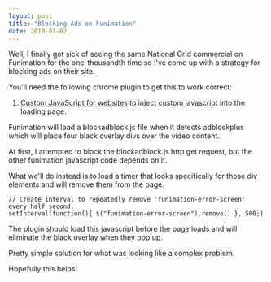 ```yaml
---
layout: post
title: "Blocking Ads on Funimation"
date: 2018-01-02
---
```


Well, I finally got sick of seeing the same National Grid commercial on Funimation for the one-thousandth time so I've come up with a strategy for blocking ads on their site. 

You'll need the following chrome plugin to get this to work correct: 

1. [Custom JavaScript for websites](https://chrome.google.com/webstore/detail/custom-javascript-for-web/poakhlngfciodnhlhhgnaaelnpjljija?hl=en) to inject custom javascript into the loading page. 

Funimation will load a blockadblock.js file when it detects adblockplus which will place four black overlay divs over the video content. 

At first, I attempted to block the blockadblock.js http get request, but the other funimation javascript code depends on it. 

What we'll do instead is to load a timer that looks specifically for those div elements and will remove them from the page. 

```
// Create interval to repeatedly remove 'funimation-error-screen' every half second.
setInterval(function(){ $("funimation-error-screen").remove() }, 500;)
```

The plugin should load this javascript before the page loads and will eliminate the black overlay when they pop up. 

Pretty simple solution for what was looking like a complex problem. 

Hopefully this helps!
